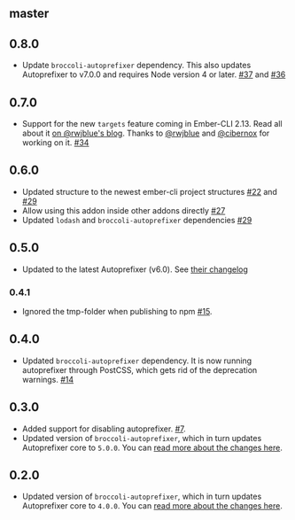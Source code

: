 ## master

## 0.8.0
+ Update `broccoli-autoprefixer` dependency. This also updates Autoprefixer to
  v7.0.0 and requires Node version 4 or later. [#37](https://github.com/kimroen/ember-cli-autoprefixer/pull/37) and [#36](https://github.com/kimroen/ember-cli-autoprefixer/pull/36)

## 0.7.0
+ Support for the new `targets` feature coming in Ember-CLI 2.13. Read all about it [on @rwjblue's blog](http://rwjblue.com/2017/04/21/ember-cli-targets/). Thanks to [@rwjblue](https://github.com/rwjblue) and [@cibernox](https://github.com/cibernox) for working on it. [#34](https://github.com/kimroen/ember-cli-autoprefixer/pull/34)

## 0.6.0
+ Updated structure to the newest ember-cli project structures [#22](https://github.com/kimroen/ember-cli-autoprefixer/pull/22) and [#29](https://github.com/kimroen/ember-cli-autoprefixer/pull/29)
+ Allow using this addon inside other addons directly [#27](https://github.com/kimroen/ember-cli-autoprefixer/pull/27)
+ Updated `lodash` and `broccoli-autoprefixer` dependencies [#29](https://github.com/kimroen/ember-cli-autoprefixer/pull/29)

## 0.5.0
+ Updated to the latest Autoprefixer (v6.0). See [their changelog](https://github.com/postcss/autoprefixer/releases/tag/6.0.0)

### 0.4.1
+ Ignored the tmp-folder when publishing to npm
  [#15](https://github.com/kimroen/ember-cli-autoprefixer/pull/16).

## 0.4.0
+ Updated `broccoli-autoprefixer` dependency. It is now running
  autoprefixer through PostCSS, which gets rid of the deprecation
warnings.
[#14](https://github.com/kimroen/ember-cli-autoprefixer/pull/14)

## 0.3.0
+ Added support for disabling autoprefixer. [#7](https://github.com/kimroen/ember-cli-autoprefixer/pull/7).
+ Updated version of `broccoli-autoprefixer`, which in turn updates Autoprefixer
core to `5.0.0`. You can [read more about the changes here](https://github.com/postcss/autoprefixer/releases/tag/5.0.0).

## 0.2.0
+ Updated version of `broccoli-autoprefixer`, which in turn updates Autoprefixer
core to `4.0.0`. You can [read more about the changes here](https://github.com/postcss/autoprefixer/releases/tag/4.0.0).

